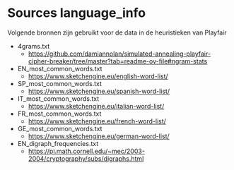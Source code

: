 # Sources language_info

Volgende bronnen zijn gebruikt voor de data in de heuristieken van Playfair

* 4grams.txt
  * https://github.com/damiannolan/simulated-annealing-playfair-cipher-breaker/tree/master?tab=readme-ov-file#ngram-stats
* EN_most_common_words.txt
  * https://www.sketchengine.eu/english-word-list/
* SP_most_common_words.txt
  * https://www.sketchengine.eu/spanish-word-list/
* IT_most_common_words.txt
  * https://www.sketchengine.eu/italian-word-list/
* FR_most_common_words.txt
  * https://www.sketchengine.eu/french-word-list/
* GE_most_common_words.txt
  * https://www.sketchengine.eu/german-word-list/
* EN_digraph_frequencies.txt
  * https://pi.math.cornell.edu/~mec/2003-2004/cryptography/subs/digraphs.html
